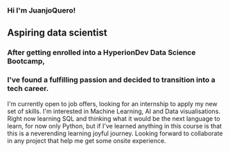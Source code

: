 ### Hi I'm JuanjoQuero!


## Aspiring data scientist 

### After getting enrolled into a HyperionDev Data Science Bootcamp, 
### I've found a fulfilling passion and decided to transition into a tech career.

I'm currently open to job offers, looking for an internship to apply my new set of skills.
I'm interested in Machine Learning, AI and Data visualisations. 
Right now learning SQL and thinking what it would be the next language to learn, for now only Python,
but if I've learned anything in this course is that this is a neverending learning joyful journey.
Looking forward to collaborate in any project that help me get some onsite experience.  


